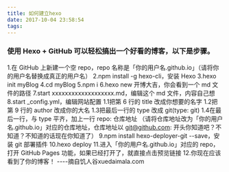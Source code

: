 ```yaml
---
title: 如何建立hexo
date: 2017-10-04 23:58:54
tags:
---
```

### 使用 Hexo + GitHub 可以轻松搞出一个好看的博客，以下是步骤。

1.在 GitHub 上新建一个空 repo，repo 名称是「你的用户名.github.io」（请将你的用户名替换成真正的用户名）
2.npm install -g hexo-cli，安装 Hexo
3.hexo init myBlog
4.cd myBlog
5.npm i
6.hexo new 开博大吉，你会看到一个 md 文件的路径
7.start xxxxxxxxxxxxxxxxxxx.md，编辑这个 md 文件，内容自己想
8.start _config.yml，编辑网站配置
 1.1把第 6 行的 title 改成你想要的名字
 1.2把第 9 行的 author 改成你的大名
 1.3把最后一行的 type 改成 git(type: git)
 1.4在最后一行，与 type 平齐，加上一行 repo: 仓库地址 （请将仓库地址改为「你的用户名.github.io」对应的仓库地址，仓库地址以 git@github.com: 开头你知道吧？不知道？不知道的话现在你知道了）
9.npm install hexo-deployer-git --save，安装 git 部署插件
10.hexo deploy
11.进入「你的用户名.github.io」对应的 repo，打开 GitHub Pages 功能，如果已经打开了，就直接点击预览链接
12.你现在应该看到了你的博客！
                                            ----摘自饥人谷xuedaimala.com